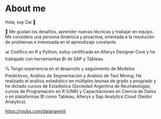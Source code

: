 # About me

Hola, soy Dai 🙋

💬 Me gustan los desafíos, aprender nuevas técnicas y trabajar en equipo. Me considero una persona dinámica y proactiva, orientada a la resolución de problemas e interesada en el aprendizaje constante.

📊 Codifico en R y Python, estoy certificada en Alteryx Designer Core y he trabajado con herramientas BI de SAP y Tableau.

🔍 Tengo experiencia en el desarrollo y seguimiento de Modelos Predictivos, Análisis de Segmentación y Análisis de Text Mining. He realizado el análisis estadístico en múltiples tesinas de grado y posgrado y he dictado cursos de Estadística (Sociedad Argentina de Reumatología), cursos de Programación en R (UNR) y Capacitaciones en Ciencia de Datos o en plataformas BI como Tableau, Alteryx y Sap Analytics Cloud (Seidor Analytics).

https://rpubs.com/daianaemili

